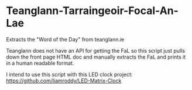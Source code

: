 # Teanglann-Tarraingeoir-Focal-An-Lae

Extracts the "Word of the Day" from teanglann.ie

Teanglann does not have an API for getting the FaL so this script just pulls down the front page HTML doc and manually extracts the FaL and prints it in a human readable format.

I intend to use this script with this LED clock project: https://github.com/liamroddy/LED-Matrix-Clock 
